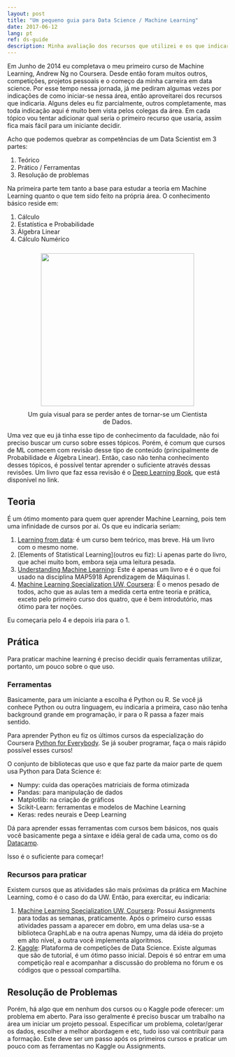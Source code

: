 ```yaml
---
layout: post
title: "Um pequeno guia para Data Science / Machine Learning"
date: 2017-06-12
lang: pt
ref: ds-guide
description: Minha avaliação dos recursos que utilizei e os que indicaria para iniciantes em Data Science e Machine Learning.
---
```


Em Junho de 2014 eu completava o meu primeiro curso de Machine Learning,  Andrew Ng no Coursera. Desde então foram muitos outros, competições, projetos pessoais e o começo da minha carreira em data science. Por esse tempo nessa jornada, já me pediram algumas vezes por indicações de como iniciar-se nessa área, então aproveitarei dos recursos que indicaria. Alguns deles eu fiz parcialmente, outros completamente, mas toda indicação aqui é muito bem vista pelos colegas da área. Em cada tópico vou tentar adicionar qual seria o primeiro recurso que usaria, assim fica mais fácil para um iniciante decidir.

Acho que podemos quebrar as competências de um Data Scientist em 3 partes:
1. Teórico
2. Prático / Ferramentas
3. Resolução de problemas

Na primeira parte tem tanto a base para estudar a teoria em Machine Learning quanto o que tem sido feito na própria área. O conhecimento básico reside em:

1. Cálculo
2. Estatística e Probabilidade
3. Álgebra Linear
4. Cálculo Numérico


<div align="center">
<figure>
	<a href="images/RoadToDataScientist1.png">
		<img  style="width:350px;margin:10px" src="../../../images/RoadToDataScientist1.png"/>
	</a>
	<figcaption>Um guia visual para se perder antes de tornar-se um Cientista de Dados.</figcaption>
</figure>
</div>

Uma vez que eu já tinha esse tipo de conhecimento da faculdade, não foi preciso buscar um curso sobre esses tópicos. Porém, é comum que cursos de ML comecem com revisão desse tipo de conteúdo (principalmente de Probabilidade e Álgebra Linear). Então, caso não tenha conhecimento desses tópicos, é possível tentar aprender o suficiente através dessas revisões. Um livro que faz essa revisão é o [Deep Learning Book](http://deeplearningbook.org/), que está disponível no link.

## Teoria

É um ótimo momento para quem quer aprender Machine Learning, pois tem uma infinidade de cursos por ai. Os que eu indicaria seriam:

1. [Learning from data](https://www.edx.org/course/learning-data-introductory-machine-caltechx-cs1156x): é um curso bem teórico, mas breve. Há um livro com o mesmo nome.
2. [Elements of Statistical Learning](outros eu fiz): Li apenas parte do livro, que achei muito bom, embora seja uma leitura pesada.
3. [Understanding Machine Learning](http://www.cs.huji.ac.il/~shais/UnderstandingMachineLearning/understanding-machine-learning-theory-algorithms.pdf): Este é apenas um livro e é o que foi usado na disciplina MAP5918 Aprendizagem de Máquinas I.
4. [Machine Learning Specialization UW, Coursera](https://pt.coursera.org/specializations/python): É o menos pesado de todos, acho que as aulas tem a medida certa entre teoria e prática, exceto pelo primeiro curso dos quatro, que é bem introdutório, mas ótimo para ter noções.

Eu começaria pelo 4 e depois iria para o 1.

## Prática

Para praticar machine learning é preciso decidir quais ferramentas utilizar, portanto, um pouco sobre o que uso.

### Ferramentas

Basicamente, para um iniciante a escolha é Python ou R. Se você já conhece Python ou outra linguagem, eu indicaria a primeira, caso não tenha background grande em programação, ir para o R passa a fazer mais sentido.

Para aprender Python eu fiz os últimos cursos da especialização do Coursera [Python for Everybody](https://pt.coursera.org/specializations/python). Se já souber programar, faça o mais rápido possível esses cursos!

O conjunto de bibliotecas que uso e que faz parte da maior parte de quem usa Python para Data Science é:
- Numpy: cuida das operações matriciais de forma otimizada
- Pandas: para manipulação de dados
- Matplotlib: na criação de gráficos
- Scikit-Learn: ferramentas e modelos de Machine Learning
- Keras: redes neurais e Deep Learning

Dá para aprender essas ferramentas com cursos bem básicos, nos quais você basicamente pega a sintaxe e idéia geral de cada uma, como os do [Datacamp](https://www.datacamp.com/community/tutorials/machine-learning-python).

Isso é o suficiente para começar!

### Recursos para praticar
Existem cursos que as atividades são mais próximas da prática em Machine Learning, como é o caso do da UW. Então, para exercitar, eu indicaria:

1. [Machine Learning Specialization UW, Coursera](https://pt.coursera.org/specializations/python): Possui Assignments para todas as semanas, praticamente. Após o primeiro curso essas atividades passam a aparecer em dobro, em uma delas usa-se a biblioteca GraphLab e na outra apenas Numpy, uma dá idéia do projeto em alto nível, a outra você implementa algoritmos. 
2. [Kaggle](www.kaggle.com.): Plataforma de competições de Data Science. Existe algumas que são de tutorial, é um ótimo passo inicial. Depois é só entrar em uma competição real e acompanhar a discussão do problema no fórum e os códigos que o pessoal compartilha.

## Resolução de Problemas

Porém, há algo que em nenhum dos cursos ou o Kaggle pode oferecer: um problema em aberto. Para isso geralmente é preciso buscar um trabalho na área um iniciar um projeto pessoal. Especificar um problema, coletar/gerar os dados, escolher a melhor abordagem e etc, tudo isso vai contribuir para a formação. Este deve ser um passo após os primeiros cursos e praticar um pouco com as ferramentas no Kaggle ou Assignments.
